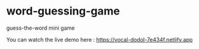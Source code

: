 # word-guessing-game
guess-the-word mini game

 You can watch the live demo here :
 https://vocal-dodol-7e434f.netlify.app

